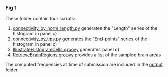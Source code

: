 

### Fig 1

These folder contain four scripts:

1. [connectivity_by_norm_length.py](connectivity_by_norm_length.py) generates the "Length" series of the histogram in panel c)
2. [connectivity_by_tips.py](./connectivity_by_tips.py) generates the "End-points" series of the histogram in panel c)
3. [IllustrateHistogramCells.groovy](IllustrateHistogramCells.groovy) generates panel d)
4. [RetrieveBrainRegions.groovy](RetrieveBrainRegions.groovy) provides a list of the sampled brain areas

The computed frequencies at time of submission are included in the [output](./output) folder.